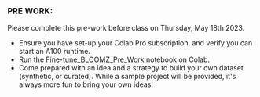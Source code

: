 ### PRE WORK:

Please complete this pre-work before class on Thursday, May 18th 2023.

- Ensure you have set-up your Colab Pro subscription, and verify you can start an A100 runtime.
- Run the [Fine-tune_BLOOMZ_Pre_Work](https://colab.research.google.com/drive/1GzHdbIarvnRee_Ix9bdhx1a1v0_G_eqo?usp=sharing) notebook on Colab.
- Come prepared with an idea and a strategy to build your own dataset (synthetic, or curated). While a sample project will be provided, it's always more fun to bring your own ideas!
